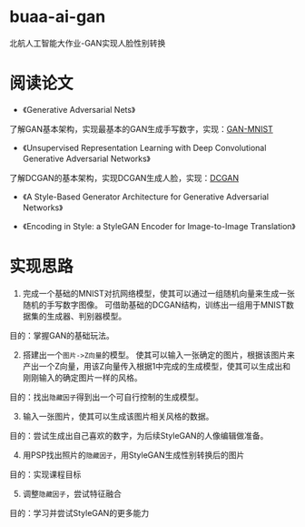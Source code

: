 # buaa-ai-gan
北航人工智能大作业-GAN实现人脸性别转换

# 阅读论文
- 《Generative Adversarial Nets》 
  
了解GAN基本架构，实现最基本的GAN生成手写数字，实现：[GAN-MNIST](.GAN-MNIST/)

- 《Unsupervised Representation Learning with Deep Convolutional Generative Adversarial Networks》
   
了解DCGAN的基本架构，实现DCGAN生成人脸，实现：[DCGAN](.DCGAN/)
 
- 《A Style-Based Generator Architecture for Generative Adversarial Networks》


- 《Encoding in Style: a StyleGAN Encoder for Image-to-Image Translation》

# 实现思路

1. 完成一个基础的MNIST对抗网络模型，使其可以通过一组随机向量来生成一张随机的手写数字图像。 可借助基础的DCGAN结构，训练出一组用于MNIST数据集的生成器、判别器模型。

目的：掌握GAN的基础玩法。

2. 搭建出一个`图片->Z向量`的模型。 使其可以输入一张确定的图片，根据该图片来产出一个Z向量，用该Z向量传入根据1中完成的生成模型，使其可以生成出和刚刚输入的确定图片一样的风格。

目的：找出`隐藏因子`得到出一个可自行控制的生成模型。

3. 输入一张图片，使其可以生成该图片相关风格的数据。

目的：尝试生成出自己喜欢的数字，为后续StyleGAN的人像编辑做准备。

4. 用PSP找出照片的`隐藏因子`，用StyleGAN生成性别转换后的图片

目的：实现课程目标

5. 调整`隐藏因子`，尝试特征融合

目的：学习并尝试StyleGAN的更多能力